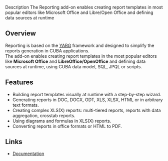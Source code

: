 Description
The Reporting add-on enables creating report templates in most popular editors like Microsoft Office and Libre/Open Office and defining data sources at runtime

## Overview

Reporting is based on the [YARG](https://github.com/cuba-platform/yarg) framework and designed to simplify the reports generation in CUBA applications.  
The add-on enables creating report templates in the most popular editors like **Microsoft Office** and **LibreOffice/OpenOffice** and defining data sources at runtime, using CUBA data model, SQL, JPQL or scripts.

## Features
- Building report templates visually at runtime with a step-by-step wizard.
- Generating reports in DOC, DOCX, ODT, XLS, XLSX, HTML or in arbitrary text formats.
- Creating complex XLS(X) reports: multi-tiered reports, reports with data aggregation, crosstab reports.
- Using diagrams and formulas in XLS(X) reports. 
- Converting reports in office formats or HTML to PDF.

## Links
- [Documentation](https://doc.cuba-platform.com/reporting-latest/)